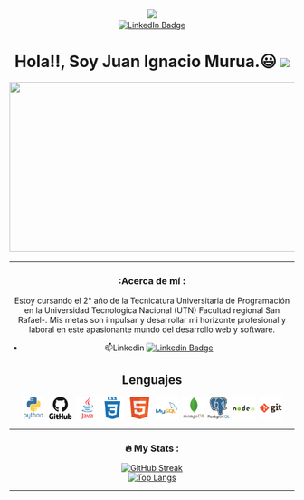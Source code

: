 <div id="header" align="center">
  <img src="https://media.giphy.com/media/xBTSwCTFkgfcdTjHMz/giphy.gif" width="100"/>
</div>
<div id="badges" align="center">
    <a href="www.linkedin.com/in/juan-ignacio-murúa-7333641a8">
      <img src="https://img.shields.io/badge/LinkedIn-blue?style=for-the-badge&logo=linkedin&logoColor=white" alt="LinkedIn Badge"/>
    </a>
  <h1>
   Hola!!, Soy Juan Ignacio Murua.😃
    <img src="https://media.giphy.com/media/hvRJCLFzcasrR4ia7z/giphy.gif" width="30px"/>
  </h1>
  <div align="center">
    <img src="https://media.giphy.com/media/dWesBcTLavkZuG35MI/giphy.gif" width="600" height="300"/>
  </div>
  
  ---

### :Acerca de mí :
Estoy cursando el 2° año de la Tecnicatura Universitaria de Programación en la Universidad Tecnológica Nacional (UTN) Facultad regional San Rafael-. 
Mis metas son impulsar y desarrollar mi horizonte profesional y laboral en este apasionante mundo del desarrollo web y software.

- :mailbox:Linkedin [![Linkedin Badge](https://img.shields.io/badge/LinkedIn-blue?style=flat&logo=Linkedin&logoColor=white)](www.linkedin.com/in/juan-ignacio-murúa-7333641a8)
<div>
    <h2 align="center">Lenguajes</h2>
    <img src="https://github.com/devicons/devicon/blob/master/icons/python/python-original-wordmark.svg" title="Python" alt="Python" width="40" height="40"/>&nbsp;
    <img src="https://github.com/devicons/devicon/blob/master/icons/github/github-original-wordmark.svg" title="GitHub" alt="GitHub" width="40" height="40"/>&nbsp;
   <img src="https://raw.githubusercontent.com/devicons/devicon/master/icons/java/java-original-wordmark.svg" title="Java" alt="Java" width="40" height="40"/>
    <img src="https://github.com/devicons/devicon/blob/master/icons/css3/css3-plain-wordmark.svg"  title="CSS3" alt="CSS" width="40" height="40"/>&nbsp;
    <img src="https://github.com/devicons/devicon/blob/master/icons/html5/html5-original.svg" title="HTML5" alt="HTML" width="40" height="40"/>&nbsp;
    <img src="https://github.com/devicons/devicon/blob/master/icons/mysql/mysql-original-wordmark.svg" title="MySQL"  alt="MySQL" width="40" height="40"/>&nbsp;
  <img src="https://raw.githubusercontent.com/devicons/devicon/master/icons/mongodb/mongodb-original-wordmark.svg" title="MongoDB" alt="MongoDB" width="40" height="40"/>
  <img src="https://raw.githubusercontent.com/devicons/devicon/master/icons/postgresql/postgresql-original-wordmark.svg" title="PostgreSQL" alt="PostgreSQL" width="40" height="40"/>
    <img src="https://github.com/devicons/devicon/blob/master/icons/nodejs/nodejs-original-wordmark.svg" title="NodeJS" alt="NodeJS" width="40" height="40"/>&nbsp;
    <img src="https://github.com/devicons/devicon/blob/master/icons/git/git-original-wordmark.svg" title="Git" **alt="Git" width="40" height="40"/>

  </div>

  ---

### :fire: My Stats :
[![GitHub Streak](http://github-readme-streak-stats.herokuapp.com?user=JuanIgnaMurua)](https://git.io/streak-stats) <br />
[![Top Langs](https://github-readme-stats.vercel.app/api/top-langs/?username=JuanIgnaMurua&layout=compact)](https://github.com/anuraghazra/github-readme-stats)

---
